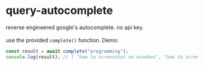 # query-autocomplete
reverse engineered google's autocomplete. no api key.<br>
<br>
use the provided ``complete()`` function. Demo:
```js
const result = await complete("programming");
console.log(result); // [ "how to screenshot on windows", "how to screenshot on mac", "how to draw", "how to take a screenshot on windows", "how to screenshot on chromebook", "how to pronounce", "how to make a paper airplane", "how to train your dragon" ]
```
